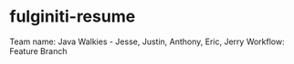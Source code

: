 # fulginiti-resume
Team name: Java Walkies - Jesse, Justin, Anthony, Eric, Jerry
Workflow: Feature Branch
